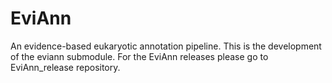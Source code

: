 # EviAnn
An evidence-based eukaryotic annotation pipeline.  This is the development of the eviann submodule.  For the EviAnn releases please go to EviAnn_release repository.
